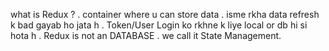 what is Redux  ?
. container where u can store data
. isme rkha data refresh k bad gayab ho jata h 
. Token/User Login ko rkhne k liye local or db hi si hota h 
. Redux is not an DATABASE
. we call it State  Management.


